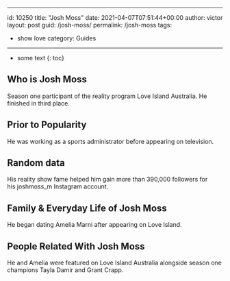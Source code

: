  ---
id: 10250
title: "Josh Moss"
date: 2021-04-07T07:51:44+00:00
author: victor
layout: post
guid: /josh-moss/
permalink: /josh-moss
tags:
 - show love
category: Guides
---

* some text
{: toc}

## Who is Josh Moss

Season one participant of the reality program Love Island Australia. He finished in third place.

## Prior to Popularity

He was working as a sports administrator before appearing on television.

## Random data

His reality show fame helped him gain more than 390,000 followers for his joshmoss_m Instagram account.

## Family & Everyday Life of Josh Moss

He began dating Amelia Marni after appearing on Love Island.

## People Related With Josh Moss

He and Amelia were featured on Love Island Australia alongside season one champions Tayla Damir and Grant Crapp.
 
